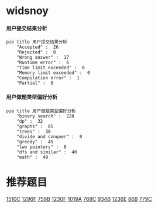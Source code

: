 # widsnoy

<!-- tabs:start -->



#### **用户提交结果分析**

```mermaid
pie title 用户提交结果分析
    "Accepted" :  26
    "Rejected" :  0
    "Wrong answer" :  17
    "Runtime error" :  6
    "Time limit exceeded" :  0
    "Memory limit exceeded" :  0
    "Compilation error" :  1
    "Partial" :  0
```

#### **用户做题类型偏好分析**

```mermaid
pie title 用户做题类型偏好分析
    "binary search" :  228
    "dp" :  32
    "graphs" :  85
    "trees" :  30
    "divide and conquer" :  0
    "greedy" :  45
    "two pointers" :  0
    "dfs and similar" :  40
    "math" :  40
```



<!-- tabs:end -->
# 推荐题目
[1510C](https://codeforces.com/contest/1510/problem/C)
[1296F](https://codeforces.com/contest/1296/problem/F)
[759B](https://codeforces.com/contest/759/problem/B)
[1230F](https://codeforces.com/contest/1230/problem/F)
[1019A](https://codeforces.com/contest/1019/problem/A)
[768C](https://codeforces.com/contest/768/problem/C)
[934B](https://codeforces.com/contest/934/problem/B)
[1236E](https://codeforces.com/contest/1236/problem/E)
[86B](https://codeforces.com/contest/86/problem/B)
[779C](https://codeforces.com/contest/779/problem/C)
